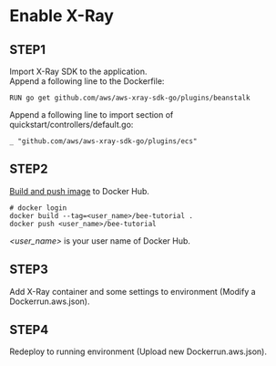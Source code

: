 # Enable X-Ray

## STEP1
Import X-Ray SDK to the application.  
Append a following line to the Dockerfile:

```
RUN go get github.com/aws/aws-xray-sdk-go/plugins/beanstalk
```

Append a following line to import section of quickstart/controllers/default.go:

```
_ "github.com/aws/aws-xray-sdk-go/plugins/ecs"
```


## STEP2

[Build and push image](https://qiita.com/moru3/items/32931813db81d891effb) to Docker Hub.

```
# docker login
docker build --tag=<user_name>/bee-tutorial .
docker push <user_name>/bee-tutorial
```

*<user_name>* is your user name of Docker Hub.

## STEP3
Add X-Ray container and some settings to environment (Modify a Dockerrun.aws.json).


## STEP4
Redeploy to running environment (Upload new Dockerrun.aws.json).
